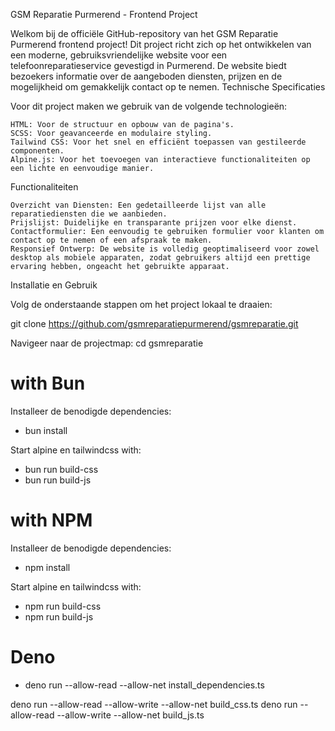 GSM Reparatie Purmerend - Frontend Project

Welkom bij de officiële GitHub-repository van het GSM Reparatie Purmerend frontend project! Dit project richt zich op het ontwikkelen van een moderne, gebruiksvriendelijke website voor een telefoonreparatieservice gevestigd in Purmerend. De website biedt bezoekers informatie over de aangeboden diensten, prijzen en de mogelijkheid om gemakkelijk contact op te nemen.
Technische Specificaties

Voor dit project maken we gebruik van de volgende technologieën:

    HTML: Voor de structuur en opbouw van de pagina's.
    SCSS: Voor geavanceerde en modulaire styling.
    Tailwind CSS: Voor het snel en efficiënt toepassen van gestileerde componenten.
    Alpine.js: Voor het toevoegen van interactieve functionaliteiten op een lichte en eenvoudige manier.

Functionaliteiten

    Overzicht van Diensten: Een gedetailleerde lijst van alle reparatiediensten die we aanbieden.
    Prijslijst: Duidelijke en transparante prijzen voor elke dienst.
    Contactformulier: Een eenvoudig te gebruiken formulier voor klanten om contact op te nemen of een afspraak te maken.
    Responsief Ontwerp: De website is volledig geoptimaliseerd voor zowel desktop als mobiele apparaten, zodat gebruikers altijd een prettige ervaring hebben, ongeacht het gebruikte apparaat.


Installatie en Gebruik

Volg de onderstaande stappen om het project lokaal te draaien:

git clone https://github.com/gsmreparatiepurmerend/gsmreparatie.git

Navigeer naar de projectmap:
cd gsmreparatie

# with Bun
Installeer de benodigde dependencies:
 * bun install

Start alpine en tailwindcss with:
* bun run build-css 
* bun run build-js

# with NPM
Installeer de benodigde dependencies:
* npm install

Start alpine en tailwindcss with:
* npm run build-css
* npm run build-js


# Deno
*    deno run --allow-read --allow-net install_dependencies.ts

deno run --allow-read --allow-write --allow-net build_css.ts
deno run --allow-read --allow-write --allow-net build_js.ts

